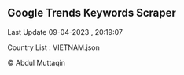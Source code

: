 

## Google Trends Keywords Scraper 
 
Last Update 09-04-2023 , 20:19:07

Country List :
VIETNAM.json



© Abdul Muttaqin 
